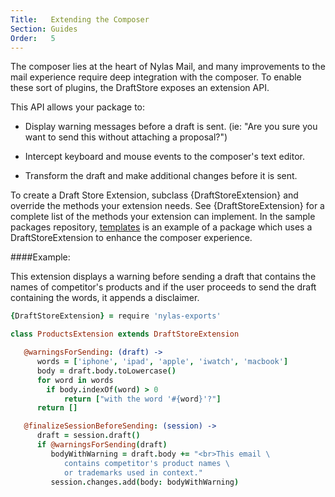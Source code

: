 ```yaml
---
Title:   Extending the Composer
Section: Guides
Order:   5
---
```

The composer lies at the heart of Nylas Mail, and many improvements to the mail experience require deep integration with the composer. To enable these sort of plugins, the DraftStore exposes an extension API.

This API allows your package to:

- Display warning messages before a draft is sent. (ie: "Are you sure you want to send this without attaching a proposal?")

- Intercept keyboard and mouse events to the composer's text editor.

- Transform the draft and make additional changes before it is sent.

To create a Draft Store Extension, subclass {DraftStoreExtension} and override the methods your extension needs. See {DraftStoreExtension} for a complete list of the methods your extension can implement. In the sample packages repository, [templates]() is an example of a package which uses a DraftStoreExtension to enhance the composer experience.

####Example:

This extension displays a warning before sending a draft that contains the names of competitor's products and if the user proceeds to send the draft containing the words, it appends a disclaimer.

```coffee
{DraftStoreExtension} = require 'nylas-exports'

class ProductsExtension extends DraftStoreExtension

   @warningsForSending: (draft) ->
      words = ['iphone', 'ipad', 'apple', 'iwatch', 'macbook']
      body = draft.body.toLowercase()
      for word in words
        if body.indexOf(word) > 0
        	return ["with the word '#{word}'?"]
	  return []

   @finalizeSessionBeforeSending: (session) ->
      draft = session.draft()
      if @warningsForSending(draft)
         bodyWithWarning = draft.body += "<br>This email \
         	contains competitor's product names \
        	or trademarks used in context."
         session.changes.add(body: bodyWithWarning)
```
